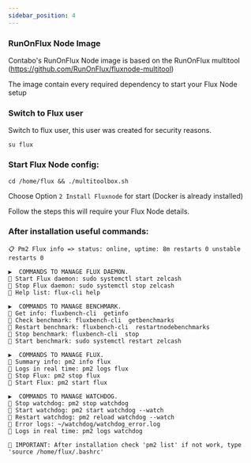 ```yaml
---
sidebar_position: 4
---
```


### RunOnFlux Node Image

Contabo's RunOnFlux Node image is based on the RunOnFlux multitool (https://github.com/RunOnFlux/fluxnode-multitool)

The image contain every required dependency to start your Flux Node setup

### Switch to Flux user

Switch to flux user, this user was created for security reasons.

```su flux```

### Start Flux Node config:

```cd /home/flux && ./multitoolbox.sh```

Choose Option `2 Install Fluxnode` for start (Docker is already installed)

Follow the steps this will require your Flux Node details.

### After installation useful commands:

```
📋 Pm2 Flux info => status: online, uptime: 8m restarts 0 unstable restarts 0

▶  COMMANDS TO MANAGE FLUX DAEMON.
📌 Start Flux daemon: sudo systemctl start zelcash
📌 Stop Flux daemon: sudo systemctl stop zelcash
📌 Help list: flux-cli help

▶  COMMANDS TO MANAGE BENCHMARK.
📌 Get info: fluxbench-cli  getinfo
📌 Check benchmark: fluxbench-cli  getbenchmarks
📌 Restart benchmark: fluxbench-cli  restartnodebenchmarks
📌 Stop benchmark: fluxbench-cli  stop
📌 Start benchmark: sudo systemctl restart zelcash

▶  COMMANDS TO MANAGE FLUX.
📌 Summary info: pm2 info flux
📌 Logs in real time: pm2 logs flux
📌 Stop Flux: pm2 stop flux
📌 Start Flux: pm2 start flux

▶  COMMANDS TO MANAGE WATCHDOG.
📌 Stop watchdog: pm2 stop watchdog
📌 Start watchdog: pm2 start watchdog --watch
📌 Restart watchdog: pm2 reload watchdog --watch
📌 Error logs: ~/watchdog/watchdog_error.log
📌 Logs in real time: pm2 logs watchdog

📌 IMPORTANT: After installation check 'pm2 list' if not work, type 'source /home/flux/.bashrc'

```


